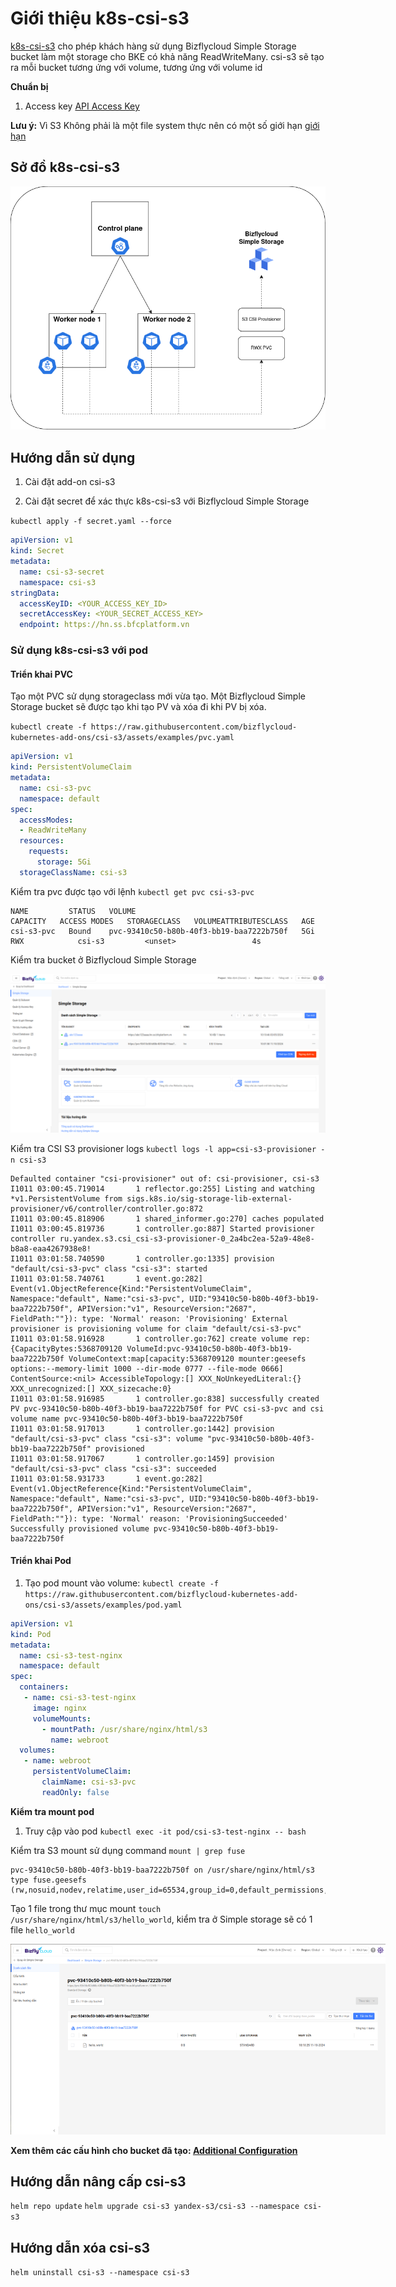 # Giới thiệu k8s-csi-s3

[k8s-csi-s3](https://github.com/yandex-cloud/k8s-csi-s3) cho phép khách hàng sử dụng Bizflycloud Simple Storage bucket làm một storage cho BKE có khả năng ReadWriteMany. csi-s3 sẽ tạo ra mỗi bucket tương ứng với volume, tương ứng với volume id

**Chuẩn bị**

1. Access key [API Access Key](https://manage.bizflycloud.vn/simple-storage/access-key)

**Lưu ý:** Vì S3 Không phải là một file system thực nên có một số giới hạn [giới hạn](https://github.com/yandex-cloud/geesefs#posix-compatibility-matrix)

## Sở đồ k8s-csi-s3

<img src="assets/images/csi-s3.png" alt="csi-s3Diagram">

## Hướng dẫn sử dụng

1. Cài đặt add-on csi-s3

2. Cài đặt secret để xác thực k8s-csi-s3 với Bizflycloud Simple Storage

`kubectl apply -f secret.yaml --force`

```yaml
apiVersion: v1
kind: Secret
metadata:
  name: csi-s3-secret
  namespace: csi-s3
stringData:
  accessKeyID: <YOUR_ACCESS_KEY_ID>
  secretAccessKey: <YOUR_SECRET_ACCESS_KEY>
  endpoint: https://hn.ss.bfcplatform.vn
```

### Sử dụng k8s-csi-s3 với pod

#### Triển khai PVC

Tạo một PVC sử dụng storageclass mới vừa tạo. Một Bizflycloud Simple Storage bucket sẽ được tạo khi tạo PV và xóa đi khi PV bị xóa.

`kubectl create -f https://raw.githubusercontent.com/bizflycloud-kubernetes-add-ons/csi-s3/assets/examples/pvc.yaml`

```yaml
apiVersion: v1
kind: PersistentVolumeClaim
metadata:
  name: csi-s3-pvc
  namespace: default
spec:
  accessModes:
  - ReadWriteMany
  resources:
    requests:
      storage: 5Gi
  storageClassName: csi-s3
```

Kiểm tra pvc được tạo với lệnh `kubectl get pvc csi-s3-pvc`

```text
NAME         STATUS   VOLUME                                     CAPACITY   ACCESS MODES   STORAGECLASS   VOLUMEATTRIBUTESCLASS   AGE
csi-s3-pvc   Bound    pvc-93410c50-b80b-40f3-bb19-baa7222b750f   5Gi        RWX            csi-s3         <unset>                 4s
```

Kiểm tra bucket ở Bizflycloud Simple Storage

<img src="assets/images/csi-s3-2.png" alt="Spaces Console">

Kiểm tra CSI S3 provisioner logs `kubectl logs -l app=csi-s3-provisioner -n csi-s3`

```text
Defaulted container "csi-provisioner" out of: csi-provisioner, csi-s3
I1011 03:00:45.719014       1 reflector.go:255] Listing and watching *v1.PersistentVolume from sigs.k8s.io/sig-storage-lib-external-provisioner/v6/controller/controller.go:872
I1011 03:00:45.818906       1 shared_informer.go:270] caches populated
I1011 03:00:45.819736       1 controller.go:887] Started provisioner controller ru.yandex.s3.csi_csi-s3-provisioner-0_2a4bc2ea-52a9-48e8-b8a8-eaa4267938e8!
I1011 03:01:58.740590       1 controller.go:1335] provision "default/csi-s3-pvc" class "csi-s3": started
I1011 03:01:58.740761       1 event.go:282] Event(v1.ObjectReference{Kind:"PersistentVolumeClaim", Namespace:"default", Name:"csi-s3-pvc", UID:"93410c50-b80b-40f3-bb19-baa7222b750f", APIVersion:"v1", ResourceVersion:"2687", FieldPath:""}): type: 'Normal' reason: 'Provisioning' External provisioner is provisioning volume for claim "default/csi-s3-pvc"
I1011 03:01:58.916928       1 controller.go:762] create volume rep: {CapacityBytes:5368709120 VolumeId:pvc-93410c50-b80b-40f3-bb19-baa7222b750f VolumeContext:map[capacity:5368709120 mounter:geesefs options:--memory-limit 1000 --dir-mode 0777 --file-mode 0666] ContentSource:<nil> AccessibleTopology:[] XXX_NoUnkeyedLiteral:{} XXX_unrecognized:[] XXX_sizecache:0}
I1011 03:01:58.916985       1 controller.go:838] successfully created PV pvc-93410c50-b80b-40f3-bb19-baa7222b750f for PVC csi-s3-pvc and csi volume name pvc-93410c50-b80b-40f3-bb19-baa7222b750f
I1011 03:01:58.917013       1 controller.go:1442] provision "default/csi-s3-pvc" class "csi-s3": volume "pvc-93410c50-b80b-40f3-bb19-baa7222b750f" provisioned
I1011 03:01:58.917067       1 controller.go:1459] provision "default/csi-s3-pvc" class "csi-s3": succeeded
I1011 03:01:58.931733       1 event.go:282] Event(v1.ObjectReference{Kind:"PersistentVolumeClaim", Namespace:"default", Name:"csi-s3-pvc", UID:"93410c50-b80b-40f3-bb19-baa7222b750f", APIVersion:"v1", ResourceVersion:"2687", FieldPath:""}): type: 'Normal' reason: 'ProvisioningSucceeded' Successfully provisioned volume pvc-93410c50-b80b-40f3-bb19-baa7222b750f

```

#### Triển khai  Pod

1.  Tạo pod mount vào volume: `kubectl create -f https://raw.githubusercontent.com/bizflycloud-kubernetes-add-ons/csi-s3/assets/examples/pod.yaml`

```yaml
apiVersion: v1
kind: Pod
metadata:
  name: csi-s3-test-nginx
  namespace: default
spec:
  containers:
   - name: csi-s3-test-nginx
     image: nginx
     volumeMounts:
       - mountPath: /usr/share/nginx/html/s3
         name: webroot
  volumes:
   - name: webroot
     persistentVolumeClaim:
       claimName: csi-s3-pvc
       readOnly: false
```

**Kiểm tra mount pod**

1. Truy cập vào pod `kubectl exec -it pod/csi-s3-test-nginx -- bash`

Kiểm tra S3 mount sử dụng command `mount | grep fuse`

```text
pvc-93410c50-b80b-40f3-bb19-baa7222b750f on /usr/share/nginx/html/s3 type fuse.geesefs (rw,nosuid,nodev,relatime,user_id=65534,group_id=0,default_permissions,allow_other)
```

Tạo 1 file trong thư mục mount `touch /usr/share/nginx/html/s3/hello_world`, kiểm tra ở Simple storage sẽ có 1 file `hello_world`

<img src="assets/images/csi-s3-3.png" alt="hello world file" style="max-width: 600px;">

**Xem thêm các cấu hình cho bucket đã tạo: [Additional Configuration](https://github.com/yandex-cloud/k8s-csi-s3/tree/master?tab=readme-ov-file#additional-configuration)**

## Hướng dẫn nâng cấp csi-s3

`helm repo update`
`helm upgrade csi-s3 yandex-s3/csi-s3 --namespace csi-s3`

## Hướng dẫn xóa csi-s3

`helm uninstall csi-s3 --namespace csi-s3`
